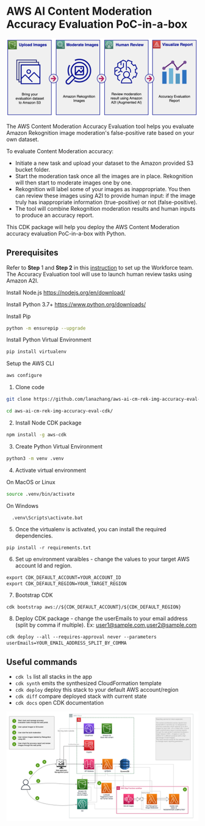 # AWS AI Content Moderation Accuracy Evaluation PoC-in-a-box

![workflow digram](static/flow_diagram.png)

The AWS Content Moderation Accuracy Evaluation tool helps you evaluate Amazon Rekognition image moderation's false-positive rate based on your own dataset. 

To evaluate Content Moderation accuracy:

* Initiate a new task and upload your dataset to the Amazon provided S3 bucket folder.
* Start the moderation task once all the images are in place. Rekognition will then start to moderate images one by one.
* Rekognition will label some of your images as inappropriate. You then can review these images using A2I to provide human input: if the image truly has inappropriate information (true-positive) or not (false-positive).
* The tool will combine Rekognition moderation results and human inputs to produce an accuracy report.

This CDK package will help you deploy the AWS Content Moderation accuracy evaluation PoC-in-a-box with Python.

## Prerequisites

Refer to **Step** 1 and **Step 2** in this [instruction](https://catalog.us-east-1.prod.workshops.aws/workshops/1ece9ffd-4c24-4e66-b42a-0c0e13b0f668/en-US/content-moderation/01-image-moderation/02-image-moderation-with-a2i) to set up the Workforce team. The Accuracy Evaluation tool will use to launch human review tasks using Amazon A2I.

Install Node.js
https://nodejs.org/en/download/

Install Python 3.7+
https://www.python.org/downloads/

Install Pip
```sh
python -m ensurepip --upgrade
```

Install Python Virtual Environment
```sh
pip install virtualenv
```

Setup the AWS CLI
```sh
aws configure                                                                     
 ```                                                                                  


1. Clone code
```sh
git clone https://github.com/lanazhang/aws-ai-cm-rek-img-accuracy-eval-cdk.git
```
```sh
cd aws-ai-cm-rek-img-accuracy-eval-cdk/
```

2. Install Node CDK package
```sh
npm install -g aws-cdk
```

3. Create Python Virtual Environment
```sh
python3 -m venv .venv
```

4. Activate virtual environment

  On MacOS or Linux
  ```sh
  source .venv/bin/activate                                       
  ```
  On Windows
  ```sh
    .venv\Scripts\activate.bat                                        
```

5. Once the virtualenv is activated, you can install the required dependencies.

```
pip install -r requirements.txt
```

6. Set up environment varaibles - change the values to your target AWS account Id and region.
```
export CDK_DEFAULT_ACCOUNT=YOUR_ACCOUNT_ID
export CDK_DEFAULT_REGION=YOUR_TARGET_REGION
```

7. Bootstrap CDK
```
cdk bootstrap aws://${CDK_DEFAULT_ACCOUNT}/${CDK_DEFAULT_REGION}
```

8. Deploy CDK package - change the userEmails to your email address (split by comma if multiple). Ex: user1@sample.com,user2@sample.com
```
cdk deploy --all --requires-approval never --parameters userEmails=YOUR_EMAIL_ADDRESS_SPLIT_BY_COMMA
```


## Useful commands

 * `cdk ls`          list all stacks in the app
 * `cdk synth`       emits the synthesized CloudFormation template
 * `cdk deploy`      deploy this stack to your default AWS account/region
 * `cdk diff`        compare deployed stack with current state
 * `cdk docs`        open CDK documentation

![workflow digram](static/cm-accuray-eval-architecture.png)
